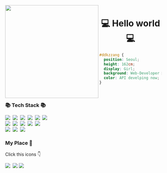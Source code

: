 <img align ="left" width="300px" height = "300px" src = "https://user-images.githubusercontent.com/84914729/185271107-63e17d20-43d8-4b2a-a369-d42d46928550.png">
<h1 align="center"> 💻 Hello world 💻 </h1>

```css
#ddkzzang { 
  position: Seoul; 
  height: 162cm; 
  display: Girl; 
  background: Web-Developer 🔨; 
  color: API develping now; 
}
```
<br>
<h3 >📚 Tech Stack 📚</h3>
<p>
  <img src="https://img.shields.io/badge/Java-007396?style=flat-square&logo=Java&logoColor=white"/></a>&nbsp
  <img src="https://img.shields.io/badge/Javascript-ffb13b?style=flat-square&logo=javascript&logoColor=white"/></a>&nbsp 
  <img src="https://img.shields.io/badge/jQuery-0769AD?style=flat-square&logo=jQuery&logoColor=white"/></a>&nbsp 
  <img src="https://img.shields.io/badge/HTML5-E34F26?style=flat-square&logo=HTML5&logoColor=white"/></a>&nbsp 
  <img src="https://img.shields.io/badge/CSS3-1572B6?style=flat-square&logo=CSS3&logoColor=white"/></a>&nbsp 
  <img src="https://img.shields.io/badge/Vue.js-4FC08D?style=flat-square&logo=Vue.js&logoColor=white"/></a>&nbsp
  <br>
  <img src="https://img.shields.io/badge/Spring-6DB33F?style=flat-square&logo=Spring&logoColor=white"/></a>&nbsp
  <img src="https://img.shields.io/badge/SpringBoot-6DB33F?style=flat-square&logo=SpringBoot&logoColor=white"/></a>&nbsp 
  <img src="https://img.shields.io/badge/Oracle-F80000?style=flat-square&logo=Node.js&logoColor=white"/></a>&nbsp
  <img src="https://img.shields.io/badge/Node.js-339933?style=flat-square&logo=Node.js&logoColor=white"/></a>&nbsp
  <img src="https://img.shields.io/badge/Apache Tomcat-F8DC75?style=flat-square&logo=Apache Tomcat&logoColor=white"/></a>&nbsp
  <br> 
  <img src="https://img.shields.io/badge/Jenkins-D24939?style=flat-square&logo=Jenkins&logoColor=white"/></a>&nbsp 
  <img src="https://img.shields.io/badge/Github-F80000?style=flat-square&logo=Github&logoColor=white"/></a>&nbsp
  <img src="https://img.shields.io/badge/SourceTree-0052CC?style=flat-square&logo=SourceTree&logoColor=white"/></a>&nbsp
  <br>
</p>

<h3> My Place 💭</h3>
<p> Click this icons 👇 </p>
<p>
  <a href="https://www.instagram.com/uuuuudk/"><img src="https://img.shields.io/badge/Instagram-E4405F?style=flat-square&logo=Instagram&logoColor=white&link=https://www.instagram.com/uuuuudk/"/></a>&nbsp
  <a href="mailto:uuuuddk@gmail.com"><img src="https://img.shields.io/badge/Gmail-d14836?style=flat-square&logo=Gmail&logoColor=white&link=uuuuddk@gmail.com"/></a>
  <a href="https://blog.naver.com/ddkzzang"><img src="https://img.shields.io/badge/Blog-E71D29?style=flat-square&logo=Undertale&logoColor=white&link=https://blog.naver.com/ddkzzang/"/></a>&nbsp
</p>


